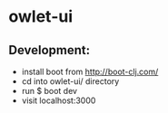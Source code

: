 # owlet-ui

## Development:

- install boot from http://boot-clj.com/
- cd into owlet-ui/ directory
- run $ boot dev
- visit localhost:3000
